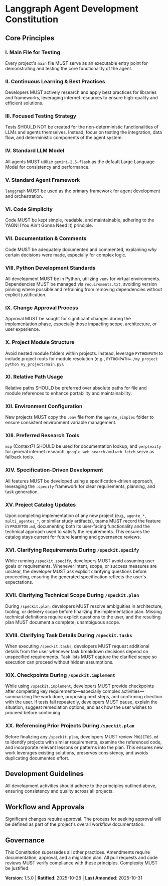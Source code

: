 <!--
Sync Impact Report:
Version change: 1.4.0 -> 1.5.0
List of modified principles: XX. Referencing Prior Projects During /speckit.plan (added)
Added sections: XX. Referencing Prior Projects During /speckit.plan
Removed sections: None
Templates requiring updates:
- .specify/templates/plan-template.md ✅ updated (added instrução para revisar PROJETOS.md)
- .specify/templates/spec-template.md ✅ no changes required
- .specify/templates/tasks-template.md ✅ no changes required
- Command templates (n/a) — none present
Follow-up TODOs: None
-->
# Langgraph Agent Development Constitution

## Core Principles

### I. Main File for Testing
Every project's `main` file MUST serve as an executable entry point for demonstrating and testing the core functionality of the agent.

### II. Continuous Learning & Best Practices
Developers MUST actively research and apply best practices for libraries and frameworks, leveraging internet resources to ensure high-quality and efficient solutions.

### III. Focused Testing Strategy
Tests SHOULD NOT be created for the non-deterministic functionalities of LLMs and agents themselves. Instead, focus on testing the integration, data flow, and deterministic components of the agent system.

### IV. Standard LLM Model
All agents MUST utilize `gemini-2.5-flash` as the default Large Language Model for consistency and performance.

### V. Standard Agent Framework
`langgraph` MUST be used as the primary framework for agent development and orchestration.

### VI. Code Simplicity
Code MUST be kept simple, readable, and maintainable, adhering to the YAGNI (You Ain't Gonna Need It) principle.

### VII. Documentation & Comments
Code MUST be adequately documented and commented, explaining *why* certain decisions were made, especially for complex logic.

### VIII. Python Development Standards
All development MUST be in Python, utilizing `venv` for virtual environments. Dependencies MUST be managed via `requirements.txt`, avoiding version pinning where possible and refraining from removing dependencies without explicit justification.

### IX. Change Approval Process
Approval MUST be sought for significant changes during the implementation phase, especially those impacting scope, architecture, or user experience.

### X. Project Module Structure
Avoid nested module folders within projects. Instead, leverage `PYTHONPATH` to include project roots for module resolution (e.g., `PYTHONPATH=./my_project python my_project/main.py`).

### XI. Relative Path Usage
Relative paths SHOULD be preferred over absolute paths for file and module references to enhance portability and maintainability.

### XII. Environment Configuration
New projects MUST copy the `.env` file from the `agente_simples` folder to ensure consistent environment variable management.

### XIII. Preferred Research Tools
`mcp` (Context7) SHOULD be used for documentation lookup, and `perplexity` for general internet research. `google_web_search` and `web_fetch` serve as fallback tools.

### XIV. Specification-Driven Development
All features MUST be developed using a specification-driven approach, leveraging the `.specify` framework for clear requirements, planning, and task generation.

### XV. Project Catalog Updates
Upon completing implementation of any new project (e.g., `agente_*`, `multi_agentes_*`, or similar study artifacts), teams MUST record the feature in `PROJETOS.md`, documenting both its user-facing functionality and the technical approach used to satisfy the requirements. This ensures the catalog stays current for future learning and governance reviews.

### XVI. Clarifying Requirements During `/speckit.specify`
While running `/speckit.specify`, developers MUST avoid assuming user goals or requirements. Whenever intent, scope, or success measures are unclear, the developer MUST ask explicit clarifying questions before proceeding, ensuring the generated specification reflects the user's expectations.

### XVII. Clarifying Technical Scope During `/speckit.plan`
During `/speckit.plan`, developers MUST resolve ambiguities in architecture, tooling, or delivery scope before finalizing the implementation plan. Missing technical definitions require explicit questions to the user, and the resulting plan MUST document a complete, unambiguous scope.

### XVIII. Clarifying Task Details During `/speckit.tasks`
When executing `/speckit.tasks`, developers MUST request additional details from the user whenever task breakdown decisions depend on unspecified requirements. Task lists MUST capture the clarified scope so execution can proceed without hidden assumptions.

### XIX. Checkpoints During `/speckit.implement`
While using `/speckit.implement`, developers MUST provide checkpoints after completing key requirements—especially complex activities—summarizing the work done, proposing next steps, and confirming direction with the user. If tests fail repeatedly, developers MUST pause, explain the situation, suggest remediation options, and ask how the user wishes to proceed before continuing.

### XX. Referencing Prior Projects During `/speckit.plan`
Before finalizing any `/speckit.plan`, developers MUST review `PROJETOS.md` to identify projects with similar requirements, examine the referenced code, and incorporate relevant lessons or patterns into the plan. This ensures new work leverages existing solutions, preserves consistency, and avoids duplicating documented effort.

## Development Guidelines

All development activities should adhere to the principles outlined above, ensuring consistency and quality across all projects.

## Workflow and Approvals

Significant changes require approval. The process for seeking approval will be defined as part of the project's overall workflow documentation.

## Governance

This Constitution supersedes all other practices. Amendments require documentation, approval, and a migration plan. All pull requests and code reviews MUST verify compliance with these principles. Complexity MUST be justified.

**Version**: 1.5.0 | **Ratified**: 2025-10-28 | **Last Amended**: 2025-10-31
